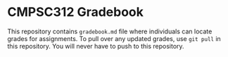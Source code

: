 # CMPSC312 Gradebook

This repository contains `gradebook.md` file where individuals can locate grades for assignments. To pull over any updated grades, use `git pull` in this repository. You will never have to push to this repository.
